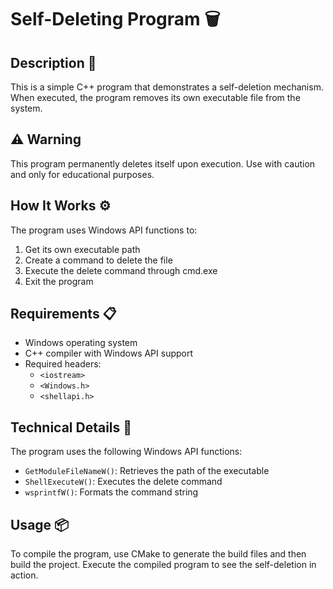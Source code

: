 # Self-Deleting Program 🗑️

## Description 📝
This is a simple C++ program that demonstrates a self-deletion mechanism. When executed, the program removes its own executable file from the system.

## ⚠️ Warning
This program permanently deletes itself upon execution. Use with caution and only for educational purposes.

## How It Works ⚙️
The program uses Windows API functions to:
1. Get its own executable path
2. Create a command to delete the file
3. Execute the delete command through cmd.exe
4. Exit the program

## Requirements 📋
- Windows operating system
- C++ compiler with Windows API support
- Required headers:
  - `<iostream>`
  - `<Windows.h>`
  - `<shellapi.h>`

## Technical Details 🔧
The program uses the following Windows API functions:
- `GetModuleFileNameW()`: Retrieves the path of the executable
- `ShellExecuteW()`: Executes the delete command
- `wsprintfW()`: Formats the command string

## Usage 📦
To compile the program, use CMake to generate the build files and then build the project. Execute the compiled program to see the self-deletion in action.